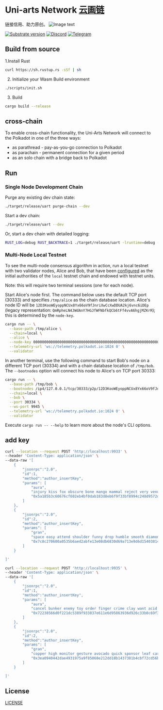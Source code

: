 # Uni-arts Network [云画链](https://uniarts.me)

链接信用、助力原创。
![Image text](https://raw.githubusercontent.com/uni-arts-chain/uni-arts-network/master/uniarts.png)

[![Substrate version](https://img.shields.io/badge/Substrate-2.0.0-brightgreen?logo=Parity%20Substrate)](https://substrate.dev/)
[![Discord](https://img.shields.io/badge/Discord-gray?logo=discord)](https://discord.gg/ZBDGY79X)
[![Telegram](https://img.shields.io/badge/Telegram-gray?logo=telegram)](https://t.me/uniarts)



## Build from source

1.Install Rust
```bash
curl https://sh.rustup.rs -sSf | sh
```
2. Initialize your Wasm Build environment
```bash
./scripts/init.sh
```
3. Build
```bash
cargo build --release
```

## cross-chain
To enable cross-chain functionality, the Uni-Arts Network will connect to the Polkadot in one of the three ways:

- as parathread - pay-as-you-go connection to Polkadot
- as parachain - permanent connection for a given period
- as an solo chain with a bridge back to Polkadot

## Run

### Single Node Development Chain

Purge any existing dev chain state:

```bash
./target/release/uart purge-chain --dev
```

Start a dev chain:

```bash
./target/release/uart --dev
```

Or, start a dev chain with detailed logging:

```bash
RUST_LOG=debug RUST_BACKTRACE=1 ./target/release/uart -lruntime=debug --dev
```

### Multi-Node Local Testnet

To see the multi-node consensus algorithm in action, run a local testnet with two validator nodes,
Alice and Bob, that have been [configured](/node/src/chain_spec.rs) as the initial
authorities of the `local` testnet chain and endowed with testnet units.

Note: this will require two terminal sessions (one for each node).

Start Alice's node first. The command below uses the default TCP port (30333) and specifies
`/tmp/alice` as the chain database location. Alice's node ID will be
`12D3KooWEyoppNCUx8Yx66oV9fJnriXwCcXwDDUA2kj6vnc6iDEp` (legacy representation:
`QmRpheLN4JWdAnY7HGJfWFNbfkQCb6tFf4vvA6hgjMZKrR`); this is determined by the `node-key`.

```bash
cargo run -- \
  --base-path /tmp/alice \
  --chain=local \
  --alice \
  --node-key 0000000000000000000000000000000000000000000000000000000000000001 \
  --telemetry-url 'ws://telemetry.polkadot.io:1024 0' \
  --validator
```

In another terminal, use the following command to start Bob's node on a different TCP port (30334)
and with a chain database location of `/tmp/bob`. The `--bootnodes` option will connect his node to
Alice's on TCP port 30333:

```bash
cargo run -- \
  --base-path /tmp/bob \
  --bootnodes /ip4/127.0.0.1/tcp/30333/p2p/12D3KooWEyoppNCUx8Yx66oV9fJnriXwCcXwDDUA2kj6vnc6iDEp \
  --chain=local \
  --bob \
  --port 30334 \
  --ws-port 9945 \
  --telemetry-url 'ws://telemetry.polkadot.io:1024 0' \
  --validator
```

Execute `cargo run -- --help` to learn more about the node's CLI options.


## add key
```bash
curl --location --request POST 'http://localhost:9933' \
--header 'Content-Type: application/json' \
--data-raw '[
    {
        "jsonrpc":"2.0",
        "id":1,
        "method":"author_insertKey",
        "params": [
            "aura",
            "injury kiss fox obscure bone mango mammal reject very venue lawn depth",
            "0x5a185b3c60676cf602eb4bf0dab183d8eb6f9f33bf8994c248d9572dcf09de5b"
        ]
    },
    {
        "jsonrpc":"2.0",
        "id":2,
        "method":"author_insertKey",
        "params": [
            "gran",
            "space easy attend shoulder funny drop humble smooth diamond skill kite grant",
            "0x7c8c270600a0535b6aed2abfe13e08db6830d69a713e9d6d15403814fc3cde66"
        ]
    }

]'
```

```bash
curl --location --request POST 'http://localhost:9935' \
--header 'Content-Type: application/json' \
--data-raw '[
    {
        "jsonrpc":"2.0",
        "id":1,
        "method":"author_insertKey",
        "params": [
            "aura",
            "cancel bunker enemy toy order finger crime clay want acid pizza crash",
            "0x72238566d0f221dc5389f933837e611e6d95863936d926c33b0c69f317da2843"
        ]
    },
    {
        "jsonrpc":"2.0",
        "id":2,
        "method":"author_insertKey",
        "params": [
            "gran",
            "copper high monitor gesture avocado quick sponsor leaf cargo elbow heavy nice",
            "0x3ea0940442dae4931975a9f85068e212dd18b1437381b4cbf72cd56b0761c8b4"
        ]
    }

]'
```

## License
[LICENSE](./LICENSE)
